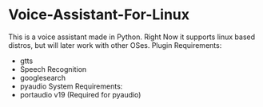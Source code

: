 # Voice-Assistant-For-Linux
This is a voice assistant made in Python. Right Now it supports linux based distros, but will later work with other OSes.
Plugin Requirements:
- gtts
- Speech Recognition
- googlesearch
- pyaudio
System Requirements:
- portaudio v19 (Required for pyaudio)
